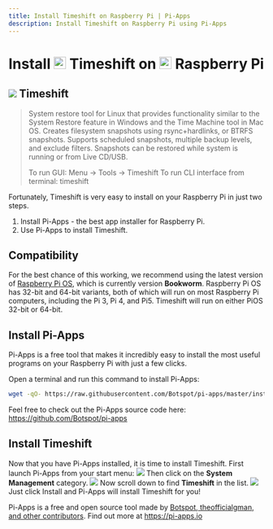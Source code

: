 ```yaml
---
title: Install Timeshift on Raspberry Pi | Pi-Apps
description: Install Timeshift on Raspberry Pi using Pi-Apps
---
```

<div class="simple-install-content content">

# Install <img src="/img/app-icons/Timeshift/icon-64.png" height=24> Timeshift on <img src=/img/other-icons/raspberrypi-icon.svg height=24> Raspberry Pi

## <img src="/img/app-icons/Timeshift/icon-64.png"> Timeshift
> System restore tool for Linux that provides functionality similar to the System Restore feature in Windows and the Time Machine tool in Mac OS.
> Creates filesystem snapshots using rsync+hardlinks, or BTRFS snapshots. Supports scheduled snapshots, multiple backup levels, and exclude filters. Snapshots can be restored while system is running or from Live CD/USB.
> 
> To run GUI: Menu -> Tools -> Timeshift
> To run CLI interface from terminal: timeshift

Fortunately, Timeshift is very easy to install on your Raspberry Pi in just two steps.
1. Install Pi-Apps - the best app installer for Raspberry Pi.
2. Use Pi-Apps to install Timeshift.
</div>
<div class="simple-install-content content">

## Compatibility
For the best chance of this working, we recommend using the latest version of [Raspberry Pi OS](https://www.raspberrypi.com/software/), which is currently version **Bookworm**.
Raspberry Pi OS has 32-bit and 64-bit variants, both of which will run on most Raspberry Pi computers, including the Pi 3, Pi 4, and Pi5.
Timeshift will run on either PiOS 32-bit or 64-bit.
</div>
<div class="simple-install-content content">

## Install Pi-Apps

Pi-Apps is a free tool that makes it incredibly easy to install the most useful programs on your Raspberry Pi with just a few clicks.

Open a terminal and run this command to install Pi-Apps:
```bash
wget -qO- https://raw.githubusercontent.com/Botspot/pi-apps/master/install | bash
```
Feel free to check out the Pi-Apps source code here: https://github.com/Botspot/pi-apps
</div>
<div class="simple-install-content content">

## Install Timeshift

Now that you have Pi-Apps installed, it is time to install Timeshift.
First launch Pi-Apps from your start menu:
<img src="/img/start-menu.png">
Then click on the <b>System Management</b> category.
<img src="/img/category-selections/System Management.png">
Now scroll down to find <b>Timeshift</b> in the list.
<img src="/img/app-icons/Timeshift/app-selection.png">
Just click Install and Pi-Apps will install Timeshift for you!
</div>
<div class="simple-install-content content">

Pi-Apps is a free and open source tool made by [Botspot, theofficialgman, and other contributors](/about/#contributors). Find out more at https://pi-apps.io
</div>
